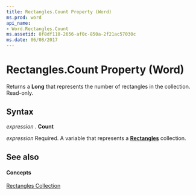 ```yaml
---
title: Rectangles.Count Property (Word)
ms.prod: word
api_name:
- Word.Rectangles.Count
ms.assetid: 8f8df110-2656-af0c-850a-2f21ac57030c
ms.date: 06/08/2017
---
```



# Rectangles.Count Property (Word)

Returns a **Long** that represents the number of rectangles in the collection. Read-only.


## Syntax

 _expression_ . **Count**

 _expression_ Required. A variable that represents a **[Rectangles](rectangles-object-word.md)** collection.


## See also


#### Concepts


[Rectangles Collection](rectangles-object-word.md)

